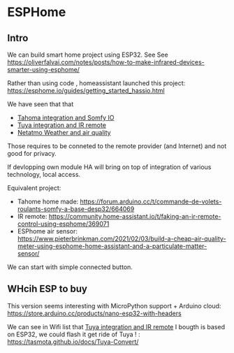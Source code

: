 # ESPHome

## Intro

We can build smart home project using ESP32.
See See https://oliverfalvai.com/notes/posts/how-to-make-infrared-devices-smarter-using-esphome/




Rather than using code , homeassistant launched this project: https://esphome.io/guides/getting_started_hassio.html

We have seen that that 
- [Tahoma integration and Somfy IO](../Tahoma/tahoma-integration.md#no-tahoma-integration-esphome-based)
- [Tuya integration and IR remote](../Tuya-IR-controller/README.md)
- [Netatmo Weather and air quality](../Other-integration/README.md#netamo-integration-in-ha)

Those requires to be conneted to the remote provider (and Internet) and not good for privacy.

If devlopping own module  HA will bring on top of integration of various technology, local access. 

Equivalent project:

- Tahome home made: https://forum.arduino.cc/t/commande-de-volets-roulants-somfy-a-base-desp32/664069
- IR remote: https://community.home-assistant.io/t/faking-an-ir-remote-control-using-esphome/369071
- ESPhome air sensor: https://www.pieterbrinkman.com/2021/02/03/build-a-cheap-air-quality-meter-using-esphome-home-assistant-and-a-particulate-matter-sensor/



We can start with simple connected button. 

## WHcih ESP to buy

This version seems interesting with MicroPython support + Arduino cloud: https://store.arduino.cc/products/nano-esp32-with-headers



We can see in Wifi list that [Tuya integration and IR remote](../Tuya-IR-controller/README.md) I bougth is based on ESP32, we could flash it get ride of Tuya ! : https://tasmota.github.io/docs/Tuya-Convert/

<!--here -->